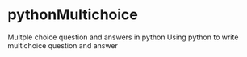 # pythonMultichoice
Multple choice question and answers in python
Using python to write multichoice question and answer
